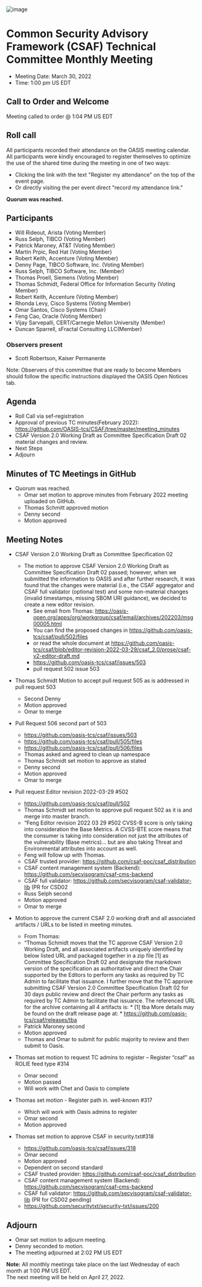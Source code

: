 ![image](https://user-images.githubusercontent.com/1690898/139102180-5c1e2583-14f1-4f58-ab2b-9e3807ed529c.png)

# Common Security Advisory Framework (CSAF) Technical Committee Monthly Meeting 

- Meeting Date: March 30, 2022   
- Time: 1:00 pm US EDT

## Call to Order and Welcome
Meeting called to order @ 1:04 PM US EDT

## Roll call
All participants recorded their attendance on the OASIS meeting calendar. 
All participants were kindly encouraged to register themselves to optimize the use of the shared time during the meeting in one of two ways:
- Clicking the link with the text "Register my attendance" on the top of the event page.
- Or directly visiting the per event direct "record my attendance link."  

**Quorum was  reached.**

## Participants
- Will Rideout, Arista (Voting Member)
- Russ Selph, TIBCO (Voting Member)
- Patrick Maroney, AT&T (Voting Member)
- Martin Prpic, Red Hat (Voting Member)
- Robert Keith, Accenture (Voting Member)
- Denny Page, TIBCO Software, Inc. (Voting Member)
- Russ Selph, TIBCO Software, Inc. (Member)
- Thomas Proell, Siemens (Voting Member)
- Thomas Schmidt, Federal Office for Information Security (Voting Member)
- Robert Keith, Accenture (Voting Member)
- Rhonda Levy, Cisco Systems (Voting Member)
- Omar Santos, Cisco Systems (Chair)
- Feng Cao, Oracle (Voting Member)
- Vijay Sarvepalli, CERT/Carnegie Mellon University (Member) 
- Duncan Sparrell, sFractal Consulting LLC(Member)

### Observers present

- Scott Robertson, Kaiser Permanente

Note: Observers of this committee that are ready to become Members should follow the specific instructions displayed the OASIS Open Notices tab.


## Agenda
- Roll Call via sef-registration
- Approval of previous TC minutes(February 2022): https://github.com/OASIS-tcs/CSAF/tree/master/meeting_minutes
- CSAF Version 2.0 Working Draft as Committee Specification Draft 02 material changes and review. 
- Next Steps 
- Adjourn
 

## Minutes of TC Meetings in GitHub

- Quorum was reached.
  - Omar set motion to approve minutes from February 2022 meeting uploaded on GitHub. 
  - Thomas Schmitt approved motion
  - Denny second 
  - Motion approved

## Meeting Notes

- CSAF Version 2.0 Working Draft as Committee Specification 02
  - The motion to approve CSAF Version 2.0 Working Draft as Committee Specification Draft 02 passed; however, when we submitted the information to OASIS and after further research, it was found that the changes were material (i.e., the CSAF aggregator and CSAF full validator (optional test) and some non-material changes (invalid timestamps, missing SBOM URI guidance), we decided to create a new editor revision.
    - See email from Thomas:  https://oasis-open.org/apps/org/workgroup/csaf/email/archives/202203/msg00005.html
    - You can find the proposed changes in https://github.com/oasis-tcs/csaf/pull/502/files
    -  or read the whole document at https://github.com/oasis-tcs/csaf/blob/editor-revision-2022-03-29/csaf_2.0/prose/csaf-v2-editor-draft.md
    - https://github.com/oasis-tcs/csaf/issues/503
    - pull request 502 issue 503 

- Thomas Schmidt Motion to accept pull request 505 as is addressed in pull request 503
  - Second Denny
  - Motion approved
  - Omar to merge
 
- Pull Request 506 second part of 503
  - https://github.com/oasis-tcs/csaf/issues/503
  - https://github.com/oasis-tcs/csaf/pull/505/files
  - https://github.com/oasis-tcs/csaf/pull/506/files
  - Thomas asked and agreed to clean up namespace
  - Thomas Schmidt set motion to approve as stated  
  - Denny second 
  - Motion approved
  - Omar to merge 

- Pull request Editor revision 2022-03-29 #502
  - https://github.com/oasis-tcs/csaf/pull/502
  - Thomas Schmidt set motion to approve pull request 502 as it is and merge into master branch.
  - “Feng Editor revision 2022 03 29 #502 CVSS-B score is only taking into consideration the Base Metrics.  A CVSS-BTE score means that the consumer is taking into consideration not just the attributes of the vulnerability (Base metrics)… but are also taking Threat and Environmental attributes into account as well.
  - Feng will follow up with Thomas.
  - CSAF trusted provider: https://github.com/csaf-poc/csaf_distribution
  - CSAF content management system (Backend): https://github.com/secvisogram/csaf-cms-backend
  - CSAF full validator: https://github.com/secvisogram/csaf-validator-lib (PR for CSD02 
  - Russ Selph second 
  - Motion approved
  - Omar to merge 

- Motion to approve the current CSAF 2.0 working draft and all associated artifacts / URLs to be listed in meeting minutes. 
  - From Thomas: 
  - “Thomas Schmidt moves that the TC approve CSAF Version 2.0 Working Draft, and all associated artifacts uniquely identified by below listed URL and packaged together in a zip file [1] as Committee Specification Draft 02 and designate the markdown version of the specification as authoritative and direct the Chair supported by the Editors to perform any tasks as required by TC Admin to facilitate that issuance. I further move that the TC approve submitting CSAF Version 2.0 Committee Specification Draft 02 for 30 days public review and direct the Chair perform any tasks as required by TC Admin to facilitate that issuance. The referenced URL for the archive containing all 4 artifacts is: * [1] tba More details may be found on the draft release page at: * https://github.com/oasis-tcs/csaf/releases/tba
  - Patrick Maroney second
  - Motion approved
  - Thomas and Omar to submit for public majority to review and then submit to Oasis.

- Thomas set motion to request TC admins to register – Register “csaf” as ROLIE feed type #314
  - Omar second
  - Motion passed
  - Will work with Chet and Oasis to complete

- Thomas set motion - Register path in. well-known #317 
  - Which will work with Oasis admins to register 
  - Omar second
  - Motion approved

- Thomas set motion to approve CSAF in security.txt#318
  - https://github.com/oasis-tcs/csaf/issues/318
  - Omar second
  - Motion approved
  - Dependent on second standard
  - CSAF trusted provider: https://github.com/csaf-poc/csaf_distribution
  - CSAF content management system (Backend): https://github.com/secvisogram/csaf-cms-backend
  - CSAF full validator: https://github.com/secvisogram/csaf-validator-lib (PR for CSD02 pending)
  - https://github.com/securitytxt/security-txt/issues/200


## Adjourn
- Omar set motion to adjourn meeting.
- Denny seconded to motion.
- The meeting adjourned at 2:02 PM US EDT

**Note:** All monthly meetings take place on the last Wednesday of each month at 1:00 PM US EDT.     
The next meeting will be held on April 27, 2022.  
